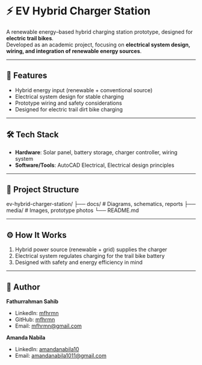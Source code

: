 # ⚡ EV Hybrid Charger Station

A renewable energy–based hybrid charging station prototype, designed for **electric trail bikes**.  
Developed as an academic project, focusing on **electrical system design, wiring, and integration of renewable energy sources**.  

---

## 📌 Features
- Hybrid energy input (renewable + conventional source)  
- Electrical system design for stable charging  
- Prototype wiring and safety considerations  
- Designed for electric trail dirt bike charging  

---

## 🛠️ Tech Stack
- **Hardware**: Solar panel, battery storage, charger controller, wiring system  
- **Software/Tools**: AutoCAD Electrical, Electrical design principles  

---

## 📂 Project Structure
ev-hybrid-charger-station/
├── docs/ # Diagrams, schematics, reports
├── media/ # Images, prototype photos
└── README.md

---

## ⚙️ How It Works
1. Hybrid power source (renewable + grid) supplies the charger  
2. Electrical system regulates charging for the trail bike battery  
3. Designed with safety and energy efficiency in mind  

---

## 👤 Author
**Fathurrahman Sahib**  
- LinkedIn: [mfhrmn](https://linkedin.com/in/mfhrmn)  
- GitHub: [mfhrmn](https://github.com/mfhrmn)  
- Email: mfhrmn@gmail.com

**Amanda Nabila**
- LinkedIn: [amandanabila10]([https://github.com/](https://www.linkedin.com/in/amandanabila10/))  
- Email: amandanabila1011@gmail.com
